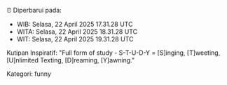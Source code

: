 ⏰ Diperbarui pada:
- WIB: Selasa, 22 April 2025 17.31.28 UTC
- WITA: Selasa, 22 April 2025 18.31.28 UTC
- WIT: Selasa, 22 April 2025 19.31.28 UTC

Kutipan Inspiratif:
"Full form of study - S-T-U-D-Y = [S]inging, [T]weeting, [U]nlimited Texting, [D]reaming, [Y]awning."


Kategori: funny

